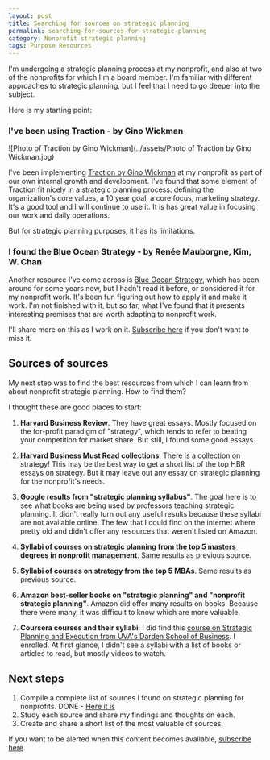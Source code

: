 ```yaml
---
layout: post
title: Searching for sources on strategic planning
permalink: searching-for-sources-for-strategic-planning
category: Nonprofit strategic planning
tags: Purpose Resources
---
```

I'm undergoing a strategic planning process at my nonprofit, and also at two of the nonprofits for which I'm a board member. I'm familiar with different approaches to strategic planning, but I feel that I need to go deeper into the subject. 

Here is my starting point: 

### I've been using Traction - by Gino Wickman

![Photo of Traction by Gino Wickman](../assets/Photo of Traction by Gino Wickman.jpg)

I've been implementing <a href="https://smile.amazon.com/Traction-Get-Grip-Your-Business/dp/1936661837/" target="_blank">Traction by Gino Wickman</a> at my nonprofit as part of our own internal growth and development. I've found that some element of Traction fit nicely in a strategic planning process: defining the organization's core values, a 10 year goal, a core focus, marketing strategy.  It's a good tool and I will continue to use it. It is has great value in focusing our work and daily operations. 

But for strategic planning purposes, it has its limitations.  

### I found the Blue Ocean Strategy - by Renée Mauborgne, Kim, W. Chan

Another resource I've come across is <a href="https://smile.amazon.com/Blue-Ocean-Strategy-Expanded-Uncontested/dp/1625274491/" target="_blank">Blue Ocean Strategy</a>, which has been around for some years now, but I hadn't read it before, or considered it for my nonprofit work.  It's been fun figuring out how to apply it and make it work.  I'm not finished with it, but so far, what I've found that it presents interesting premises that are worth adapting to nonprofit work. 

I'll share more on this as I work on it. [Subscribe here](https://jpberriz.com/subscribe/) if you don't want to miss it.




## Sources of sources

My next step was to find the best resources from which I can learn from about nonprofit strategic planning. How to find them? 

I thought these are good places to start: 

1. **Harvard Business Review**. They have great essays. Mostly focused on the for-profit paradigm of "strategy", which tends to refer to beating your competition for market share. But still, I found some good essays.  

2. **Harvard Business Must Read collections**. There is a collection on strategy! This may be the best way to get a short list of the top HBR essays on strategy. But it may leave out any essay on strategic planning for the nonprofit's needs.

3. **Google results from "strategic planning syllabus"**. The goal here is to see what books are being used by professors teaching strategic planning. It didn't really turn out any useful results because these syllabi are not available online. The few that I could find on the internet where pretty old and didn't offer any resources that weren't listed on Amazon. 

4. **Syllabi of courses on strategic planning from the top 5 masters degrees in nonprofit management**. Same results as previous source. 

5. **Syllabi of courses on strategy from the top 5 MBAs**. Same results as previous source.

6. **Amazon best-seller books on "strategic planning" and "nonprofit strategic planning"**.  Amazon did offer many results on books. Because there were many, it was difficult to know which are more valuable. 

7. **Coursera courses and their syllabi**. I did find this <a href="https://www.coursera.org/learn/uva-darden-strategic-planning-execution" target="_blank">course on Strategic Planning and Execution from UVA's Darden School of Business</a>. I enrolled. At first glance, I didn't see a syllabi with a list of books or articles to read, but mostly videos to watch.

   

## Next steps

1. Compile a complete list of sources I found on strategic planning for nonprofits. DONE - [Here it is](complete-list-of-sources-on-strategic-planning)
2. Study each source and share my findings and thoughts on each.
3. Create and share a short list of the most valuable of sources. 



If you want to be alerted when this content becomes available, [subscribe here](https://jpberriz.com/subscribe/).